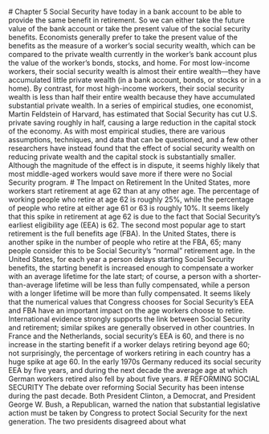 \# Chapter 5 Social Security have today in a bank account to be able to provide the same benefit in retirement. So we can either take the future value of the bank account or take the present value of the social security benefits. Economists generally prefer to take the present value of the benefits as the measure of a worker’s social security wealth, which can be compared to the private wealth currently in the worker’s bank account plus the value of the worker’s bonds, stocks, and home. For most low-income workers, their social security wealth is almost their entire wealth—they have accumulated little private wealth (in a bank account, bonds, or stocks or in a home). By contrast, for most high-income workers, their social security wealth is less than half their entire wealth because they have accumulated substantial private wealth. In a series of empirical studies, one economist, Martin Feldstein of Harvard, has estimated that Social Security has cut U.S. private saving roughly in half, causing a large reduction in the capital stock of the economy. As with most empirical studies, there are various assumptions, techniques, and data that can be questioned, and a few other researchers have instead found that the effect of social security wealth on reducing private wealth and the capital stock is substantially smaller. Although the magnitude of the effect is in dispute, it seems highly likely that most middle-aged workers would save more if there were no Social Security program. # The Impact on Retirement In the United States, more workers start retirement at age 62 than at any other age. The percentage of working people who retire at age 62 is roughly 25%, while the percentage of people who retire at either age 61 or 63 is roughly 10%. It seems likely that this spike in retirement at age 62 is due to the fact that Social Security’s earliest eligibility age (EEA) is 62. The second most popular age to start retirement is the full benefits age (FBA). In the United States, there is another spike in the number of people who retire at the FBA, 65; many people consider this to be Social Security’s “normal” retirement age. In the United States, for each year a person delays starting Social Security benefits, the starting benefit is increased enough to compensate a worker with an average lifetime for the late start; of course, a person with a shorter-than-average lifetime will be less than fully compensated, while a person with a longer lifetime will be more than fully compensated. It seems likely that the numerical values that Congress chooses for Social Security’s EEA and FBA have an important impact on the age workers choose to retire. International evidence strongly supports the link between Social Security and retirement; similar spikes are generally observed in other countries. In France and the Netherlands, social security’s EEA is 60, and there is no increase in the starting benefit if a worker delays retiring beyond age 60; not surprisingly, the percentage of workers retiring in each country has a huge spike at age 60. In the early 1970s Germany reduced its social security EEA by five years, and during the next decade the average age at which German workers retired also fell by about five years. # REFORMING SOCIAL SECURITY The debate over reforming Social Security has been intense during the past decade. Both President Clinton, a Democrat, and President George W. Bush, a Republican, warned the nation that substantial legislative action must be taken by Congress to protect Social Security for the next generation. The two presidents disagreed about what